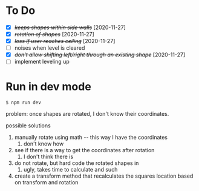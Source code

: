 # To Do

-   [x] ~~_keeps shapes within side walls_~~ [2020-11-27]
-   [x] ~~_rotation of shapes_~~ [2020-11-27]
-   [x] ~~_loss if user reaches ceiling_~~ [2020-11-27]
-   [ ] noises when level is cleared
-   [x] ~~_don't allow shifting left/right through an existing shape_~~ [2020-11-27]
-   [ ] implement leveling up

# Run in dev mode

```
$ npm run dev
```

problem: once shapes are rotated, I don't know their coordinates.

possible solutions

1. manually rotate using math -- this way I have the coordinates
    1. don't know how
2. see if there is a way to get the coordinates after rotation
    1. I don't think there is
3. do not rotate, but hard code the rotated shapes in
    1. ugly, takes time to calculate and such
4. create a transform method that recalculates the squares location based on transform and rotation
